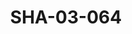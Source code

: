 ---
pid: SHA-03-064
title: SHA-03-064
language: ar
collection: شرحبيل احمد
original_label: 
rights: شرحبيل احمد
location_of_original: شرحبيل احمد
photographer_or_studio: 
scanned_from: photograph 10.1 by 15.1
_date: late 1990s
location: هولاندا
description: 'شهاب شرحبيل وخمسة اخرين يقعدون حول طاولة '
additional_notes: 
permission_display: 'yes'
on_server: 'no'
on_website: 'no'
permalink: /archive/ar/sha-03-064.html
layout: photo-page
---